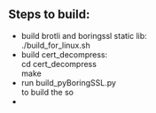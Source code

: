 
## Steps to build:  
+ build brotli and boringssl static lib:  
  ./build_for_linux.sh  
+ build cert_decompress:  
  cd cert_decompress  
  make  
+ run build_pyBoringSSL.py  
  to build the so
+ 